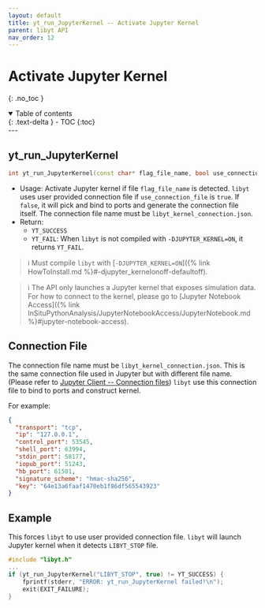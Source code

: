 ```yaml
---
layout: default
title: yt_run_JupyterKernel -- Activate Jupyter Kernel
parent: libyt API
nav_order: 12
---
```

# Activate Jupyter Kernel
{: .no_toc }
<details open markdown="block">
  <summary>
    Table of contents
  </summary>
  {: .text-delta }
- TOC
{:toc}
</details>
---

## yt_run_JupyterKernel
```cpp
int yt_run_JupyterKernel(const char* flag_file_name, bool use_connection_file);
```
- Usage: Activate Jupyter kernel if file `flag_file_name` is detected. `libyt` uses user provided connection file if `use_connection_file` is `true`. If `false`, it will pick and bind to ports and generate the connection file itself. The connection file name must be `libyt_kernel_connection.json`.
- Return:
    - `YT_SUCCESS`
    - `YT_FAIL`: When `libyt` is not compiled with `-DJUPYTER_KERNEL=ON`, it returns `YT_FAIL`.

> :information_source: Must compile `libyt` with [`-DJUPYTER_KERNEL=ON`]({% link HowToInstall.md %}#-djupyter_kernelonoff-defaultoff).

> :information_source: The API only launches a Jupyter kernel that exposes simulation data. For how to connect to the kernel, please go to [Jupyter Notebook Access]({% link InSituPythonAnalysis/JupyterNotebookAccess/JupyterNotebook.md %}#jupyter-notebook-access). 

## Connection File
The connection file name must be `libyt_kernel_connection.json`. This is the same connection file used in Jupyter but with different file name.
(Please refer to [Jupyter Client -- Connection files](https://jupyter-client.readthedocs.io/en/stable/kernels.html#connection-files))
`libyt` use this connection file to bind to ports and construct kernel.

For example:
```json
{
  "transport": "tcp",  
  "ip": "127.0.0.1",  
  "control_port": 53545,  
  "shell_port": 63994,  
  "stdin_port": 58177,  
  "iopub_port": 51243,  
  "hb_port": 61501,  
  "signature_scheme": "hmac-sha256",  
  "key": "64e13a6faaf1470eb1f86df565543923"
}
```

## Example
This forces `libyt` to use user provided connection file. `libyt` will launch Jupyter kernel when it detects `LIBYT_STOP` file.
```cpp
#include "libyt.h"
...
if (yt_run_JupyterKernel("LIBYT_STOP", true) != YT_SUCCESS) {
    fprintf(stderr, "ERROR: yt_run_JupyterKernel failed!\n");
    exit(EXIT_FAILURE);
}
```